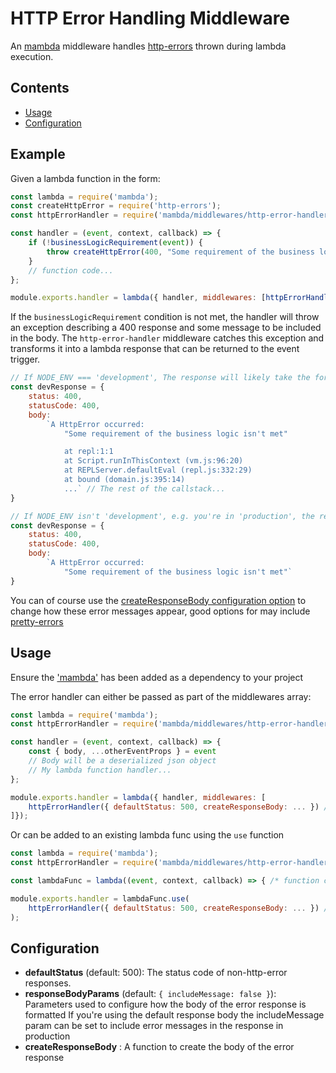 # HTTP Error Handling Middleware

An [mambda](https://github.com/ChocPanda/mambda) middleware handles [http-errors](https://github.com/jshttp/http-errors) thrown during lambda execution.

## Contents

<!-- toc -->

- [Usage](#usage)
- [Configuration](#configuration)

<!-- tocstop -->

## Example

Given a lambda function in the form:

```javascript
const lambda = require('mambda');
const createHttpError = require('http-errors');
const httpErrorHandler = require('mambda/middlewares/http-error-handler');

const handler = (event, context, callback) => {
	if (!businessLogicRequirement(event)) {
		throw createHttpError(400, "Some requirement of the business logic isn't met")
	}
	// function code...
};

module.exports.handler = lambda({ handler, middlewares: [httpErrorHandler()] });
```

If the `businessLogicRequirement` condition is not met, the handler will throw an exception describing a 400 response and some message to be included in the body.
The `http-error-handler` middleware catches this exception and transforms it into a lambda response that can be returned to the event trigger.

```javascript
// If NODE_ENV === 'development', The response will likely take the form
const devResponse = {
	status: 400,
	statusCode: 400,
	body:
		`A HttpError occurred:
			"Some requirement of the business logic isn't met"

			at repl:1:1
			at Script.runInThisContext (vm.js:96:20)
			at REPLServer.defaultEval (repl.js:332:29)
			at bound (domain.js:395:14)
			...` // The rest of the callstack...
}

// If NODE_ENV isn't 'development', e.g. you're in 'production', the response will likely take the form:
const devResponse = {
	status: 400,
	statusCode: 400,
	body:
		`A HttpError occurred:
			"Some requirement of the business logic isn't met"`
}
```

You can of course use the [createResponseBody configuration option](#configuration) to change how these error messages appear, good options for may include [pretty-errors](https://github.com/AriaMinaei/pretty-error)

## Usage

Ensure the ['mambda'](../../../README.md#Usage) has been added as a dependency to your project

The error handler can either be passed as part of the middlewares array:

```javascript
const lambda = require('mambda');
const httpErrorHandler = require('mambda/middlewares/http-error-handler');

const handler = (event, context, callback) => {
	const { body, ...otherEventProps } = event
	// Body will be a deserialized json object
	// My lambda function handler...
};

module.exports.handler = lambda({ handler, middlewares: [
	httpErrorHandler({ defaultStatus: 500, createResponseBody: ... }) // These are default values for the config and therefore unnecessary
]});

```
Or can be added to an existing lambda func using the `use` function

```javascript
const lambda = require('mambda');
const httpErrorHandler = require('mambda/middlewares/http-error-handler');

const lambdaFunc = lambda((event, context, callback) => { /* function code... */ })

module.exports.handler = lambdaFunc.use(
	httpErrorHandler({ defaultStatus: 500, createResponseBody: ... }) // These are default values for the config and therefore unnecessary
);

```

## Configuration

- **defaultStatus** (default: 500): The status code of non-http-error responses.
- **responseBodyParams** (default: `{ includeMessage: false }`):
  Parameters used to configure how the body of the error response is formatted
  If you're using the default response body the includeMessage param can be set to include error messages in the response in production
- **createResponseBody** : A function to create the body of the error response